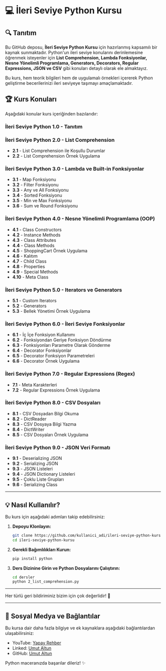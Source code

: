 # 💻 İleri Seviye Python Kursu 

## 🔍 Tanıtım
Bu GitHub deposu, **İleri Seviye Python Kursu** için hazırlanmış kapsamılı bir kaynak sunmaktadır. Python'un ileri seviye konularını derinlemesine öğrenmek isteyenler için **List Comprehension, Lambda Fonksiyonlar, Nesne Yönelimli Programlama, Generators, Decorators, Regular Expressions, JSON ve CSV** gibi konuları detaylı olarak ele almaktayız.

Bu kurs, hem teorik bilgileri hem de uygulamalı örnekleri içererek Python geliştirme becerilerinizi ileri seviyeye taşımayı amaçlamaktadır.

## 🏆 Kurs Konuları
Aşağıdaki konular kurs içeriğinden bazılarıdır:

### **İleri Seviye Python 1.0 - Tanıtım**

### **İleri Seviye Python 2.0 - List Comprehension**
- **2.1** - List Comprehension ile Koşullu Durumlar
- **2.2** - List Comprehension Örnek Uygulama

### **İleri Seviye Python 3.0 - Lambda ve Built-in Fonksiyonlar**
- **3.1** - Map Fonksiyonu
- **3.2** - Filter Fonksiyonu
- **3.3** - Any ve All Fonksiyonu
- **3.4** - Sorted Fonksiyonu
- **3.5** - Min ve Max Fonksiyonu
- **3.6** - Sum ve Round Fonksiyonu

### **İleri Seviye Python 4.0 - Nesne Yönelimli Programlama (OOP)**
- **4.1** - Class Constructors
- **4.2** - Instance Methods
- **4.3** - Class Attributes
- **4.4** - Class Methods
- **4.5** - ShoppingCart Örnek Uygulama
- **4.6** - Kalıtım
- **4.7** - Child Class
- **4.8** - Properties
- **4.9** - Special Methods
- **4.10** - Meta Class

### **İleri Seviye Python 5.0 - Iterators ve Generators**
- **5.1** - Custom Iterators
- **5.2** - Generators
- **5.3** - Bellek Yönetimi Örnek Uygulama

### **İleri Seviye Python 6.0 - İleri Seviye Fonksiyonlar**
- **6.1** - İç İçe Fonksiyon Kullanımı
- **6.2** - Fonksiyondan Geriye Fonksiyon Döndürme
- **6.3** - Fonksiyonları Parametre Olarak Gönderme
- **6.4** - Decorator Fonksiyonlar
- **6.5** - Decorator Fonksiyon Parametreleri
- **6.6** - Decorator Örnek Uygulama

### **İleri Seviye Python 7.0 - Regular Expressions (Regex)**
- **7.1** - Meta Karakterleri
- **7.2** - Regular Expressions Örnek Uygulama

### **İleri Seviye Python 8.0 - CSV Dosyaları**
- **8.1** - CSV Dosyadan Bilgi Okuma
- **8.2** - DictReader
- **8.3** - CSV Dosyaya Bilgi Yazma
- **8.4** - DictWriter
- **8.5** - CSV Dosyaları Örnek Uygulama

### **İleri Seviye Python 9.0 - JSON Veri Formatı**
- **9.1** - Deserializing JSON
- **9.2** - Serializing JSON
- **9.3** - JSON Listeleri
- **9.4** - JSON Dictionary Listeleri
- **9.5** - Çoklu Liste Grupları
- **9.6** - Serializing Class

---

## 💡 Nasıl Kullanılır?
Bu kurs için aşağıdaki adımları takip edebilirsiniz:

1. **Depoyu Klonlayın:**
   ```bash
   git clone https://github.com/kullanici_adi/ileri-seviye-python-kursu.git
   cd ileri-seviye-python-kursu
   ```

2. **Gerekli Bağımlılıkları Kurun:**
   ```bash
   pip install python
   ```

3. **Ders Dizinine Girin ve Python Dosyalarını Çalıştırın:**
   ```bash
   cd dersler
   python 2_list_comprehension.py
   ```

---

Her türlü geri bildiriminiz bizim için çok değerlidir! 🚀

---

## 🎥 Sosyal Medya ve Bağlantılar
Bu kursa dair daha fazla bilgiye ve ek kaynaklara aşağıdaki bağlantılardan ulaşabilirsiniz:
- YouTube: [Yapay Rehber](https://www.youtube.com/@yapayrehber)
- Linked: [Umut Altun](https://www.linkedin.com/in/umut-altun-bb4918284)
- GitHub: [Umut Altun](https://github.com/Umut-Altun)

Python maceranızda başarılar dileriz! ✨

